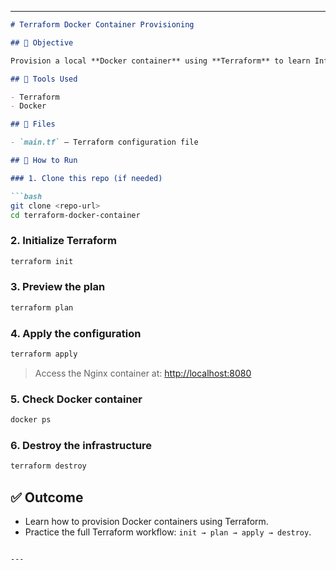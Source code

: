 
---

````markdown
# Terraform Docker Container Provisioning

## 📌 Objective

Provision a local **Docker container** using **Terraform** to learn Infrastructure as Code (IaC).

## 🧰 Tools Used

- Terraform
- Docker

## 📁 Files

- `main.tf` – Terraform configuration file

## 🚀 How to Run

### 1. Clone this repo (if needed)

```bash
git clone <repo-url>
cd terraform-docker-container
````

### 2. Initialize Terraform

```bash
terraform init
```

### 3. Preview the plan

```bash
terraform plan
```

### 4. Apply the configuration

```bash
terraform apply
```

> Access the Nginx container at: [http://localhost:8080](http://localhost:8080)

### 5. Check Docker container

```bash
docker ps
```

### 6. Destroy the infrastructure

```bash
terraform destroy
```

## ✅ Outcome

* Learn how to provision Docker containers using Terraform.
* Practice the full Terraform workflow: `init → plan → apply → destroy`.

```

---


